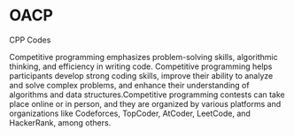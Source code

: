 # OACP
CPP Codes

Competitive programming emphasizes problem-solving skills, algorithmic thinking, and efficiency in writing code. Competitive programming helps participants develop strong coding skills, improve their ability to analyze and solve complex problems, and enhance their understanding of algorithms and data structures.Competitive programming contests can take place online or in person, and they are organized by various platforms and organizations like Codeforces, TopCoder, AtCoder, LeetCode, and HackerRank, among others.<br>
